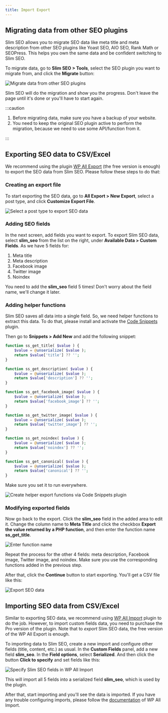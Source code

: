 ```yaml
---
title: Import Export
---
```


## Migrating data from other SEO plugins

Slim SEO allows you to migrate SEO data like meta title and meta description from other SEO plugins like Yoast SEO, AIO SEO, Rank Math or SEOPress. This helps you own the same data and be confident switching to Slim SEO.

To migrate data, go to **Slim SEO > Tools**, select the SEO plugin you want to migrate from, and click the **Migrate** button:

![Migrate data from other SEO plugins](https://i.imgur.com/27Hm0Dw.png)

Slim SEO will do the migration and show you the progress. Don't leave the page until it's done or you'll have to start again.

:::caution

1. Before migrating data, make sure you have a backup of your website.
1. You need to keep the original SEO plugin active to perform the migration, because we need to use some API/function from it.

:::

## Exporting SEO data to CSV/Excel

We recommend using the plugin [WP All Export](https://wordpress.org/plugins/wp-all-export/) (the free version is enough) to export the SEO data from Slim SEO. Please follow these steps to do that:

### Creating an export file

To start exporting the SEO data, go to **All Export > New Export**, select a post type, and click **Customize Export File**.

![Select a post type to export SEO data](https://i.imgur.com/s2bOGrM.png)

### Adding SEO fields

In the next screen, add fields you want to export. To export Slim SEO data, select **slim_seo** from the list on the right, under **Available Data > Custom Fields**. As we have 5 fields for:

1. Meta title
2. Meta description
3. Facebook image
4. Twitter image
5. Noindex

You need to add the **slim_seo** field 5 times! Don't worry about the field name, we'll change it later.

### Adding helper functions

Slim SEO saves all data into a single field. So, we need helper functions to extract this data. To do that, please install and activate the [Code Snippets](https://wordpress.org/plugins/code-snippets/) plugin.

Then go to **Snippets > Add New** and add the following snippet:

```php
function ss_get_title( $value ) {
	$value = @unserialize( $value );
	return $value['title'] ?? '';
}

function ss_get_description( $value ) {
	$value = @unserialize( $value );
	return $value['description'] ?? '';
}

function ss_get_facebook_image( $value ) {
	$value = @unserialize( $value );
	return $value['facebook_image'] ?? '';
}

function ss_get_twitter_image( $value ) {
	$value = @unserialize( $value );
	return $value['twitter_image'] ?? '';
}

function ss_get_noindex( $value ) {
	$value = @unserialize( $value );
	return $value['noindex'] ?? '';
}

function ss_get_canonical( $value ) {
	$value = @unserialize( $value );
	return $value['canonical'] ?? '';
}
```

Make sure you set it to run everywhere.

![Create helper export functions via Code Snippets plugin](https://i.imgur.com/c8ofRqf.png)

### Modifying exported fields

Now go back to the export. Click the **slim_seo** field in the added area to edit it. Change the column name to **Meta Title** and click the checkbox **Export the value returned by a PHP function**, and then enter the function name **ss_get_title**.

![Enter function name](https://i.imgur.com/MZtEUjV.png)

Repeat the process for the other 4 fields: meta description, Facebook image, Twitter image, and noindex. Make sure you use the corresponding functions added in the previous step.

After that, click the **Continue** button to start exporting. You'll get a CSV file like this:

![Export SEO data](https://i.imgur.com/FbSeyeP.png)

## Importing SEO data from CSV/Excel

Similar to exporting SEO data, we recommend using [WP All Import](https://www.wpallimport.com/) plugin to do the job. However, to import custom fields data, you need to purchase the Pro version of the plugin. Note that to _export_ Slim SEO data, the free version of the WP All Export is enough.

To importing data to Slim SEO, create a new import and configure other fields (title, content, etc.) as usual. In the **Custom Fields** panel, add a new field **slim_seo**. In the **Field options**, select **Serialized**. And then click the button **Click to specify** and set fields like this:

![Specify Slim SEO fields in WP All Import](https://i.imgur.com/FbGlbys.png)

This will import all 5 fields into a serialized field **slim_seo**, which is used by the plugin.

After that, start importing and you'll see the data is imported. If you have any trouble configuring imports, please follow the [documentation](https://www.wpallimport.com/documentation/getting-started/importing-an-xml-or-csv-file/) of WP All Import.
